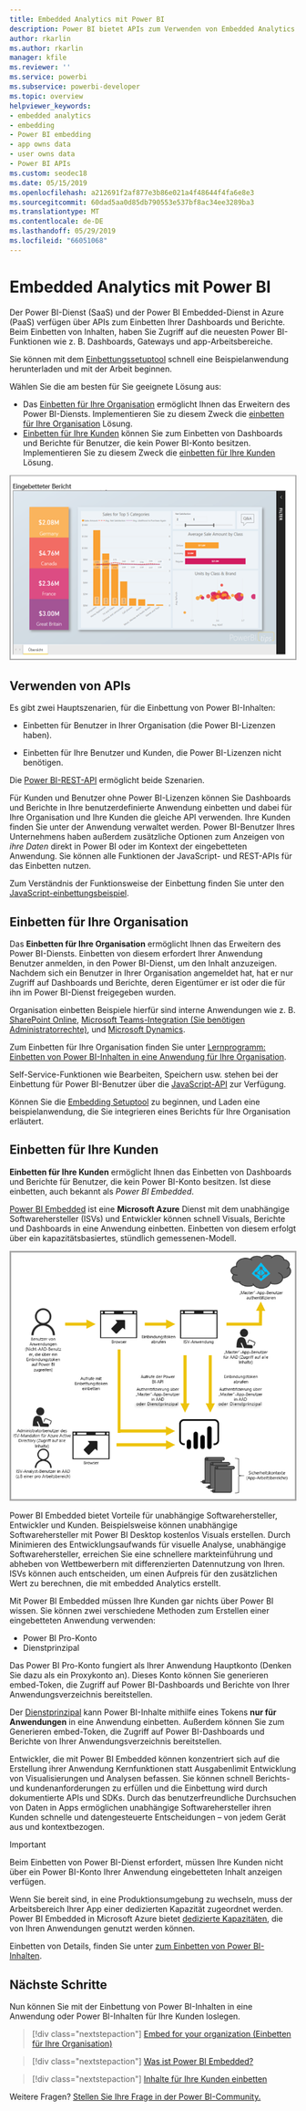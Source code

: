 ```yaml
---
title: Embedded Analytics mit Power BI
description: Power BI bietet APIs zum Verwenden von Embedded Analytics für Ihre Dashboards und Berichte in Anwendungen. In diesem Artikel erfahren Sie mehr über das Einbetten mit Power BI in einer PaaS-Umgebung und in einer SaaS-Umgebung unter Verwendung von Embedded Analytics-Software, Embedded Analytics-Tools oder eingebetteten Business Intelligence-Tools.
author: rkarlin
ms.author: rkarlin
manager: kfile
ms.reviewer: ''
ms.service: powerbi
ms.subservice: powerbi-developer
ms.topic: overview
helpviewer_keywords:
- embedded analytics
- embedding
- Power BI embedding
- app owns data
- user owns data
- Power BI APIs
ms.custom: seodec18
ms.date: 05/15/2019
ms.openlocfilehash: a212691f2af877e3b86e021a4f48644f4fa6e8e3
ms.sourcegitcommit: 60dad5aa0d85db790553e537bf8ac34ee3289ba3
ms.translationtype: MT
ms.contentlocale: de-DE
ms.lasthandoff: 05/29/2019
ms.locfileid: "66051068"
---
```

# <a name="embedded-analytics-with-power-bi"></a>Embedded Analytics mit Power BI

Der Power BI-Dienst (SaaS) und der Power BI Embedded-Dienst in Azure (PaaS) verfügen über APIs zum Einbetten Ihrer Dashboards und Berichte. Beim Einbetten von Inhalten, haben Sie Zugriff auf die neuesten Power BI-Funktionen wie z. B. Dashboards, Gateways und app-Arbeitsbereiche.

Sie können mit dem [Einbettungssetuptool](https://aka.ms/embedsetup) schnell eine Beispielanwendung herunterladen und mit der Arbeit beginnen.

Wählen Sie die am besten für Sie geeignete Lösung aus:

* Das [Einbetten für Ihre Organisation](embedding.md#embedding-for-your-organization) ermöglicht Ihnen das Erweitern des Power BI-Diensts. Implementieren Sie zu diesem Zweck die [einbetten für Ihre Organisation](https://aka.ms/embedsetup/UserOwnsData) Lösung.
* [Einbetten für Ihre Kunden](embedding.md#embedding-for-your-customers) können Sie zum Einbetten von Dashboards und Berichte für Benutzer, die kein Power BI-Konto besitzen. Implementieren Sie zu diesem Zweck die [einbetten für Ihre Kunden](https://aka.ms/embedsetup/AppOwnsData) Lösung.

![PBIE-Beispiel](media/what-can-you-do/what-can-you-do-02.png)

## <a name="use-apis"></a>Verwenden von APIs

Es gibt zwei Hauptszenarien, für die Einbettung von Power BI-Inhalten:
- Einbetten für Benutzer in Ihrer Organisation (die Power BI-Lizenzen haben). 
 
- Einbetten für Ihre Benutzer und Kunden, die Power BI-Lizenzen nicht benötigen. 

Die [Power BI-REST-API](https://docs.microsoft.com/rest/api/power-bi/) ermöglicht beide Szenarien.

Für Kunden und Benutzer ohne Power BI-Lizenzen können Sie Dashboards und Berichte in Ihre benutzerdefinierte Anwendung einbetten und dabei für Ihre Organisation und Ihre Kunden die gleiche API verwenden. Ihre Kunden finden Sie unter der Anwendung verwaltet werden. Power BI-Benutzer Ihres Unternehmens haben außerdem zusätzliche Optionen zum Anzeigen von *ihre Daten* direkt in Power BI oder im Kontext der eingebetteten Anwendung. Sie können alle Funktionen der JavaScript- und REST-APIs für das Einbetten nutzen.

Zum Verständnis der Funktionsweise der Einbettung finden Sie unter den [JavaScript-einbettungsbeispiel](https://microsoft.github.io/PowerBI-JavaScript/demo/).

## <a name="embedding-for-your-organization"></a>Einbetten für Ihre Organisation

Das **Einbetten für Ihre Organisation** ermöglicht Ihnen das Erweitern des Power BI-Diensts. Einbetten von diesem erfordert Ihrer Anwendung Benutzer anmelden, in den Power BI-Dienst, um den Inhalt anzuzeigen. Nachdem sich ein Benutzer in Ihrer Organisation angemeldet hat, hat er nur Zugriff auf Dashboards und Berichte, deren Eigentümer er ist oder die für ihn im Power BI-Dienst freigegeben wurden.

Organisation einbetten Beispiele hierfür sind interne Anwendungen wie z. B. [SharePoint Online](https://powerbi.microsoft.com/blog/integrate-power-bi-reports-in-sharepoint-online/), [Microsoft Teams-Integration (Sie benötigen Administratorrechte)](https://powerbi.microsoft.com/blog/power-bi-teams-up-with-microsoft-teams/), und [Microsoft Dynamics](https://docs.microsoft.com/dynamics365/customer-engagement/basics/add-edit-power-bi-visualizations-dashboard).

Zum Einbetten für Ihre Organisation finden Sie unter [Lernprogramm: Einbetten von Power BI-Inhalten in eine Anwendung für Ihre Organisation](embed-sample-for-your-organization.md).

Self-Service-Funktionen wie Bearbeiten, Speichern usw. stehen bei der Einbettung für Power BI-Benutzer über die [JavaScript-API](https://github.com/Microsoft/PowerBI-JavaScript) zur Verfügung.

Können Sie die [Embedding Setuptool](https://aka.ms/embedsetup/UserOwnsData) zu beginnen, und Laden eine beispielanwendung, die Sie integrieren eines Berichts für Ihre Organisation erläutert.

## <a name="embedding-for-your-customers"></a>Einbetten für Ihre Kunden

**Einbetten für Ihre Kunden** ermöglicht Ihnen das Einbetten von Dashboards und Berichte für Benutzer, die kein Power BI-Konto besitzen. Ist diese einbetten, auch bekannt als *Power BI Embedded*.

[Power BI Embedded](azure-pbie-what-is-power-bi-embedded.md) ist eine **Microsoft Azure** Dienst mit dem unabhängige Softwarehersteller (ISVs) und Entwickler können schnell Visuals, Berichte und Dashboards in eine Anwendung einbetten. Einbetten von diesem erfolgt über ein kapazitätsbasiertes, stündlich gemessenen-Modell.

![Flussdiagramm des Einbettens für Ihre Kunden](media/embedding/powerbi-embed-flow.png)

Power BI Embedded bietet Vorteile für unabhängige Softwarehersteller, Entwickler und Kunden. Beispielsweise können unabhängige Softwarehersteller mit Power BI Desktop kostenlos Visuals erstellen. Durch Minimieren des Entwicklungsaufwands für visuelle Analyse, unabhängige Softwarehersteller, erreichen Sie eine schnellere markteinführung und abheben von Wettbewerbern mit differenzierten Datennutzung von Ihren. ISVs können auch entscheiden, um einen Aufpreis für den zusätzlichen Wert zu berechnen, die mit embedded Analytics erstellt.

Mit Power BI Embedded müssen Ihre Kunden gar nichts über Power BI wissen. Sie können zwei verschiedene Methoden zum Erstellen einer eingebetteten Anwendung verwenden:
- Power BI Pro-Konto 
- Dienstprinzipal 

Das Power BI Pro-Konto fungiert als Ihrer Anwendung Hauptkonto (Denken Sie dazu als ein Proxykonto an). Dieses Konto können Sie generieren embed-Token, die Zugriff auf Power BI-Dashboards und Berichte von Ihrer Anwendungsverzeichnis bereitstellen.

Der [Dienstprinzipal](embed-service-principal.md) kann Power BI-Inhalte mithilfe eines Tokens **nur für Anwendungen** in eine Anwendung einbetten. Außerdem können Sie zum Generieren embed-Token, die Zugriff auf Power BI-Dashboards und Berichte von Ihrer Anwendungsverzeichnis bereitstellen.

Entwickler, die mit Power BI Embedded können konzentriert sich auf die Erstellung ihrer Anwendung Kernfunktionen statt Ausgabenlimit Entwicklung von Visualisierungen und Analysen befassen. Sie können schnell Berichts- und kundenanforderungen zu erfüllen und die Einbettung wird durch dokumentierte APIs und SDKs. Durch das benutzerfreundliche Durchsuchen von Daten in Apps ermöglichen unabhängige Softwarehersteller ihren Kunden schnelle und datengesteuerte Entscheidungen – von jedem Gerät aus und kontextbezogen.

> [!IMPORTANT]
> Beim Einbetten von Power BI-Dienst erfordert, müssen Ihre Kunden nicht über ein Power BI-Konto Ihrer Anwendung eingebetteten Inhalt anzeigen verfügen. 

Wenn Sie bereit sind, in eine Produktionsumgebung zu wechseln, muss der Arbeitsbereich Ihrer App einer dedizierten Kapazität zugeordnet werden. Power BI Embedded in Microsoft Azure bietet [dedizierte Kapazitäten](azure-pbie-create-capacity.md), die von Ihren Anwendungen genutzt werden können.

Einbetten von Details, finden Sie unter [zum Einbetten von Power BI-Inhalten](embed-sample-for-customers.md).

## <a name="next-steps"></a>Nächste Schritte

Nun können Sie mit der Einbettung von Power BI-Inhalten in eine Anwendung oder Power BI-Inhalten für Ihre Kunden loslegen.

> [!div class="nextstepaction"]
> [Embed for your organization (Einbetten für Ihre Organisation)](embed-sample-for-your-organization.md)

> [!div class="nextstepaction"]
> [Was ist Power BI Embedded?](azure-pbie-what-is-power-bi-embedded.md)

> [!div class="nextstepaction"]
>[Inhalte für Ihre Kunden einbetten](embed-sample-for-customers.md)

Weitere Fragen? [Stellen Sie Ihre Frage in der Power BI-Community.](http://community.powerbi.com/)
